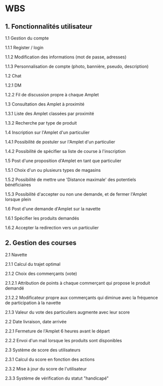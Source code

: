 # WBS

## 1. Fonctionnalités utilisateur

1.1 Gestion du compte

1.1.1 Register / login

1.1.2 Modification des informations (mot de passe, adresses)

1.1.3 Personnalisation de compte (photo, bannière, pseudo, description)

1.2 Chat

1.2.1 DM

1.2.2 Fil de discussion propre à chaque Amplet

1.3 Consultation des Amplet à proximité

1.3.1 Liste des Amplet classées par proximité

1.3.2 Recherche par type de produit

1.4 Inscription sur l'Amplet d'un particulier

1.4.1 Possibilité de postuler sur l'Amplet d'un particulier

1.4.2 Possibilité de spécifier sa liste de course à l'inscription

1.5 Post d'une proposition d'Amplet en tant que particulier

1.5.1 Choix d'un ou plusieurs types de magasins

1.5.2 Possibilité de mettre une 'Distance maximale' des potentiels bénéficiaires

1.5.3 Possibilité d'accepter ou non une demande, et de fermer l'Amplet lorsque plein

1.6 Post d'une demande d'Amplet sur la navette

1.6.1 Spécifier les produits demandés

1.6.2 Accepter la redirection vers un particulier

## 2. Gestion des courses

2.1 Navette

2.1.1 Calcul du trajet optimal

2.1.2 Choix des commerçants (vote)

2.1.2.1 Attribution de points à chaque commerçant qui propose le produit demandé

2.1.2.2 Modificateur propre aux commerçants qui diminue avec la fréquence de participation à la navette

2.1.3 Valeur du vote des particuliers augmente avec leur score

2.2 Date livraison, date arrivée

2.2.1 Fermeture de l'Amplet 6 heures avant le départ

2.2.2 Envoi d'un mail lorsque les produits sont disponibles

2.3 Système de score des utilisateurs

2.3.1 Calcul du score en fonction des actions

2.3.2 Mise à jour du score de l'utilisateur

2.3.3 Système de vérification du statut "handicapé"